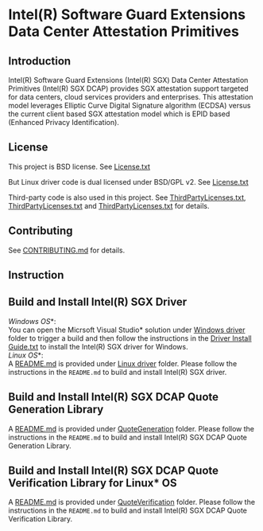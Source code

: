 Intel(R) Software Guard Extensions Data Center Attestation Primitives
================================================

Introduction
-------
Intel(R) Software Guard Extensions (Intel(R) SGX) Data Center Attestation Primitives (Intel(R) SGX DCAP) provides SGX attestation support targeted for data centers, cloud services providers and enterprises. This attestation model leverages Elliptic Curve Digital Signature algorithm (ECDSA) versus the current client based SGX attestation model which is EPID based (Enhanced Privacy Identification).

License
-------
This project is BSD license. See [License.txt](License.txt)

But Linux driver code is dual licensed under BSD/GPL v2. See [License.txt](driver/linux/License.txt)

Third-party code is also used in this project. See [ThirdPartyLicenses.txt](QuoteGeneration/ThirdPartyLicenses.txt), [ThirdPartyLicenses.txt](QuoteVerification/ThirdPartyLicenses.txt) and [ThirdPartyLicenses.txt](driver/win/ThirdPartyLicenses.txt) for details.

Contributing
-------
See [CONTRIBUTING.md](CONTRIBUTING.md) for details.

Instruction
-------
## Build and Install Intel(R) SGX Driver
**Windows* OS**:    
    You can open the Micrsoft Visual Studio* solution under [Windows driver](driver/win) folder to trigger a build and then follow the instructions in the [Driver Install Guide.txt](driver/win/Driver%20Install%20Guide.txt) to install the Intel(R) SGX driver for Windows.  
**Linux* OS**:    
    A [README.md](driver/linux/README.md) is provided under [Linux driver](driver/linux) folder. Please follow the instructions in the `README.md` to build and install Intel(R) SGX driver.

## Build and Install Intel(R) SGX DCAP Quote Generation Library
A [README.md](QuoteGeneration/README.md) is provided under [QuoteGeneration](QuoteGeneration) folder. Please follow the instructions in the `README.md` to build and install Intel(R) SGX DCAP Quote Generation Library.

## Build and Install Intel(R) SGX DCAP Quote Verification Library for Linux* OS
A [README.md](QuoteVerification/README.md) is provided under [QuoteVerification](QuoteVerification) folder. Please follow the instructions in the `README.md` to build and install Intel(R) SGX DCAP Quote Verification Library.

